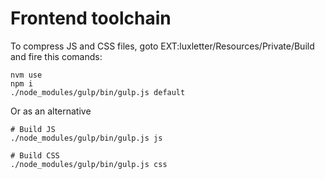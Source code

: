 # Frontend toolchain

To compress JS and CSS files, goto EXT:luxletter/Resources/Private/Build and fire this comands:

```
nvm use
npm i
./node_modules/gulp/bin/gulp.js default
```

Or as an alternative

```
# Build JS
./node_modules/gulp/bin/gulp.js js

# Build CSS
./node_modules/gulp/bin/gulp.js css
```

